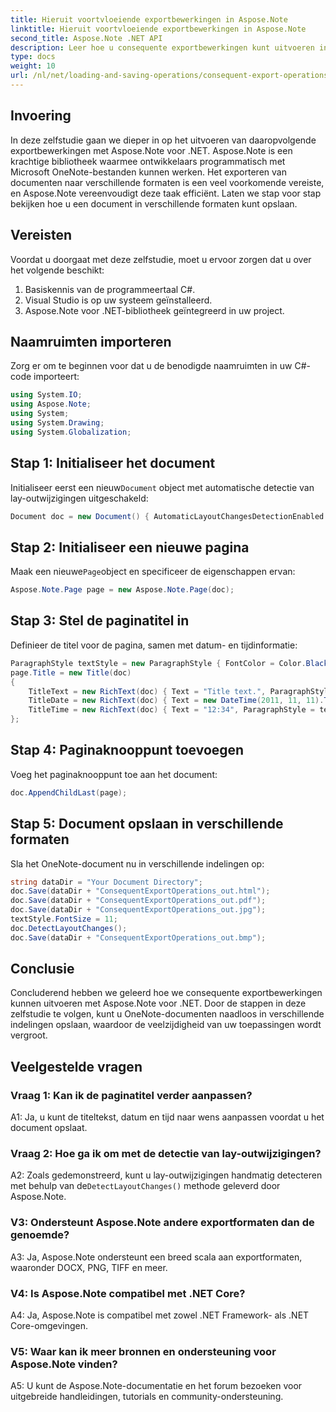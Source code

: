 ```yaml
---
title: Hieruit voortvloeiende exportbewerkingen in Aspose.Note
linktitle: Hieruit voortvloeiende exportbewerkingen in Aspose.Note
second_title: Aspose.Note .NET API
description: Leer hoe u consequente exportbewerkingen kunt uitvoeren in Aspose.Note voor .NET om OneNote-documenten efficiënt in verschillende indelingen op te slaan.
type: docs
weight: 10
url: /nl/net/loading-and-saving-operations/consequent-export-operations/
---
```

## Invoering

In deze zelfstudie gaan we dieper in op het uitvoeren van daaropvolgende exportbewerkingen met Aspose.Note voor .NET. Aspose.Note is een krachtige bibliotheek waarmee ontwikkelaars programmatisch met Microsoft OneNote-bestanden kunnen werken. Het exporteren van documenten naar verschillende formaten is een veel voorkomende vereiste, en Aspose.Note vereenvoudigt deze taak efficiënt. Laten we stap voor stap bekijken hoe u een document in verschillende formaten kunt opslaan.

## Vereisten

Voordat u doorgaat met deze zelfstudie, moet u ervoor zorgen dat u over het volgende beschikt:

1. Basiskennis van de programmeertaal C#.
2. Visual Studio is op uw systeem geïnstalleerd.
3. Aspose.Note voor .NET-bibliotheek geïntegreerd in uw project.

## Naamruimten importeren

Zorg er om te beginnen voor dat u de benodigde naamruimten in uw C#-code importeert:

```csharp
using System.IO;
using Aspose.Note;
using System;
using System.Drawing;
using System.Globalization;
```

## Stap 1: Initialiseer het document

 Initialiseer eerst een nieuw`Document` object met automatische detectie van lay-outwijzigingen uitgeschakeld:

```csharp
Document doc = new Document() { AutomaticLayoutChangesDetectionEnabled = false };
```

## Stap 2: Initialiseer een nieuwe pagina

 Maak een nieuwe`Page`object en specificeer de eigenschappen ervan:

```csharp
Aspose.Note.Page page = new Aspose.Note.Page(doc);
```

## Stap 3: Stel de paginatitel in

Definieer de titel voor de pagina, samen met datum- en tijdinformatie:

```csharp
ParagraphStyle textStyle = new ParagraphStyle { FontColor = Color.Black, FontName = "Arial", FontSize = 10 };
page.Title = new Title(doc)
{
    TitleText = new RichText(doc) { Text = "Title text.", ParagraphStyle = textStyle },
    TitleDate = new RichText(doc) { Text = new DateTime(2011, 11, 11).ToString("D", CultureInfo.InvariantCulture), ParagraphStyle = textStyle },
    TitleTime = new RichText(doc) { Text = "12:34", ParagraphStyle = textStyle }
};
```

## Stap 4: Paginaknooppunt toevoegen

Voeg het paginaknooppunt toe aan het document:

```csharp
doc.AppendChildLast(page);
```

## Stap 5: Document opslaan in verschillende formaten

Sla het OneNote-document nu in verschillende indelingen op:

```csharp
string dataDir = "Your Document Directory";
doc.Save(dataDir + "ConsequentExportOperations_out.html");            
doc.Save(dataDir + "ConsequentExportOperations_out.pdf");            
doc.Save(dataDir + "ConsequentExportOperations_out.jpg");            
textStyle.FontSize = 11;           
doc.DetectLayoutChanges();            
doc.Save(dataDir + "ConsequentExportOperations_out.bmp");
```

## Conclusie

Concluderend hebben we geleerd hoe we consequente exportbewerkingen kunnen uitvoeren met Aspose.Note voor .NET. Door de stappen in deze zelfstudie te volgen, kunt u OneNote-documenten naadloos in verschillende indelingen opslaan, waardoor de veelzijdigheid van uw toepassingen wordt vergroot.

## Veelgestelde vragen

### Vraag 1: Kan ik de paginatitel verder aanpassen?

A1: Ja, u kunt de titeltekst, datum en tijd naar wens aanpassen voordat u het document opslaat.

### Vraag 2: Hoe ga ik om met de detectie van lay-outwijzigingen?

 A2: Zoals gedemonstreerd, kunt u lay-outwijzigingen handmatig detecteren met behulp van de`DetectLayoutChanges()` methode geleverd door Aspose.Note.

### V3: Ondersteunt Aspose.Note andere exportformaten dan de genoemde?

A3: Ja, Aspose.Note ondersteunt een breed scala aan exportformaten, waaronder DOCX, PNG, TIFF en meer.

### V4: Is Aspose.Note compatibel met .NET Core?

A4: Ja, Aspose.Note is compatibel met zowel .NET Framework- als .NET Core-omgevingen.

### V5: Waar kan ik meer bronnen en ondersteuning voor Aspose.Note vinden?

A5: U kunt de Aspose.Note-documentatie en het forum bezoeken voor uitgebreide handleidingen, tutorials en community-ondersteuning.